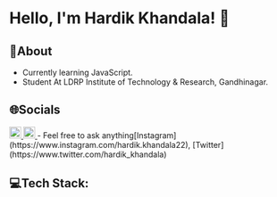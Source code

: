 # Hello, I'm Hardik Khandala! 👋

## **💫About**

- Currently learning JavaScript.
- Student At LDRP Institute of Technology & Research, Gandhinagar.

## **🌐Socials**
<a href="https://www.linkedin.com/in/hardik-khandala">
        <img src="https://user-images.githubusercontent.com/90664350/189468477-24041249-6389-479b-bb0c-0ba6590e4578.png" alt="YouTube" width="21px" height="21px">
    </a>
<a href="https://www.youtube.com/c/HardikKhandala">
        <img src="https://user-images.githubusercontent.com/90664350/189468128-03bd17eb-c4c7-4450-b082-3146554b81a7.png" alt="YouTube" width="21px" height="21px">
    </a>
- Feel free to ask anything[Instagram](https://www.instagram.com/hardik.khandala22), [Twitter](https://www.twitter.com/hardik_khandala)

## **💻Tech Stack:**

